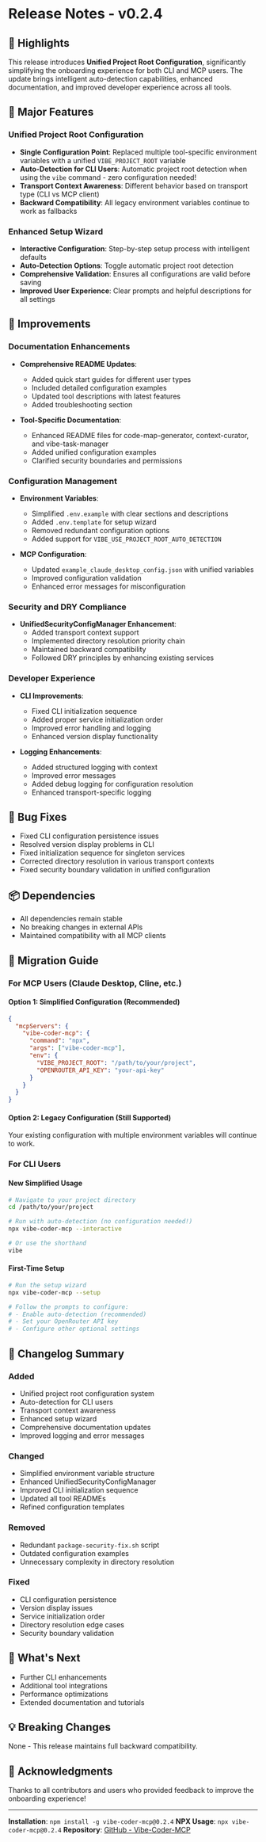 # Release Notes - v0.2.4

## 🎉 Highlights

This release introduces **Unified Project Root Configuration**, significantly simplifying the onboarding experience for both CLI and MCP users. The update brings intelligent auto-detection capabilities, enhanced documentation, and improved developer experience across all tools.

## 🚀 Major Features

### Unified Project Root Configuration
- **Single Configuration Point**: Replaced multiple tool-specific environment variables with a unified `VIBE_PROJECT_ROOT` variable
- **Auto-Detection for CLI Users**: Automatic project root detection when using the `vibe` command - zero configuration needed!
- **Transport Context Awareness**: Different behavior based on transport type (CLI vs MCP client)
- **Backward Compatibility**: All legacy environment variables continue to work as fallbacks

### Enhanced Setup Wizard
- **Interactive Configuration**: Step-by-step setup process with intelligent defaults
- **Auto-Detection Options**: Toggle automatic project root detection
- **Comprehensive Validation**: Ensures all configurations are valid before saving
- **Improved User Experience**: Clear prompts and helpful descriptions for all settings

## 🔧 Improvements

### Documentation Enhancements
- **Comprehensive README Updates**: 
  - Added quick start guides for different user types
  - Included detailed configuration examples
  - Updated tool descriptions with latest features
  - Added troubleshooting section

- **Tool-Specific Documentation**:
  - Enhanced README files for code-map-generator, context-curator, and vibe-task-manager
  - Added unified configuration examples
  - Clarified security boundaries and permissions

### Configuration Management
- **Environment Variables**:
  - Simplified `.env.example` with clear sections and descriptions
  - Added `.env.template` for setup wizard
  - Removed redundant configuration options
  - Added support for `VIBE_USE_PROJECT_ROOT_AUTO_DETECTION`

- **MCP Configuration**:
  - Updated `example_claude_desktop_config.json` with unified variables
  - Improved configuration validation
  - Enhanced error messages for misconfiguration

### Security and DRY Compliance
- **UnifiedSecurityConfigManager Enhancement**:
  - Added transport context support
  - Implemented directory resolution priority chain
  - Maintained backward compatibility
  - Followed DRY principles by enhancing existing services

### Developer Experience
- **CLI Improvements**:
  - Fixed CLI initialization sequence
  - Added proper service initialization order
  - Improved error handling and logging
  - Enhanced version display functionality

- **Logging Enhancements**:
  - Added structured logging with context
  - Improved error messages
  - Added debug logging for configuration resolution
  - Enhanced transport-specific logging

## 🐛 Bug Fixes

- Fixed CLI configuration persistence issues
- Resolved version display problems in CLI
- Fixed initialization sequence for singleton services
- Corrected directory resolution in various transport contexts
- Fixed security boundary validation in unified configuration

## 📦 Dependencies

- All dependencies remain stable
- No breaking changes in external APIs
- Maintained compatibility with all MCP clients

## 🔄 Migration Guide

### For MCP Users (Claude Desktop, Cline, etc.)

#### Option 1: Simplified Configuration (Recommended)
```json
{
  "mcpServers": {
    "vibe-coder-mcp": {
      "command": "npx",
      "args": ["vibe-coder-mcp"],
      "env": {
        "VIBE_PROJECT_ROOT": "/path/to/your/project",
        "OPENROUTER_API_KEY": "your-api-key"
      }
    }
  }
}
```

#### Option 2: Legacy Configuration (Still Supported)
Your existing configuration with multiple environment variables will continue to work.

### For CLI Users

#### New Simplified Usage
```bash
# Navigate to your project directory
cd /path/to/your/project

# Run with auto-detection (no configuration needed!)
npx vibe-coder-mcp --interactive

# Or use the shorthand
vibe
```

#### First-Time Setup
```bash
# Run the setup wizard
npx vibe-coder-mcp --setup

# Follow the prompts to configure:
# - Enable auto-detection (recommended)
# - Set your OpenRouter API key
# - Configure other optional settings
```

## 📝 Changelog Summary

### Added
- Unified project root configuration system
- Auto-detection for CLI users
- Transport context awareness
- Enhanced setup wizard
- Comprehensive documentation updates
- Improved logging and error messages

### Changed
- Simplified environment variable structure
- Enhanced UnifiedSecurityConfigManager
- Improved CLI initialization sequence
- Updated all tool READMEs
- Refined configuration templates

### Removed
- Redundant `package-security-fix.sh` script
- Outdated configuration examples
- Unnecessary complexity in directory resolution

### Fixed
- CLI configuration persistence
- Version display issues
- Service initialization order
- Directory resolution edge cases
- Security boundary validation

## 🎯 What's Next

- Further CLI enhancements
- Additional tool integrations
- Performance optimizations
- Extended documentation and tutorials

## 💡 Breaking Changes

None - This release maintains full backward compatibility.

## 🙏 Acknowledgments

Thanks to all contributors and users who provided feedback to improve the onboarding experience!

---

**Installation**: `npm install -g vibe-coder-mcp@0.2.4`
**NPX Usage**: `npx vibe-coder-mcp@0.2.4`
**Repository**: [GitHub - Vibe-Coder-MCP](https://github.com/freshtechbro/vibe-coder-mcp)